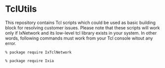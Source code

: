 # TclUtils
This repository contains Tcl scripts which could be used as basic building block for resolving customer issues. Please note that these scripts will work only if IxNetwork and its low-level tcl library exists in your system. In other words, following commands must work from your Tcl console witout any error.

`% package require IxTclNetwork`

`% package require Ixia`
